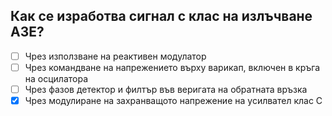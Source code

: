 ## Как се изработва сигнал с клас на излъчване A3E?

<!-- Верният отговор е отбелязан с [X] -->

- [ ] Чрез използване на реактивен модулатор
- [ ] Чрез командване на напрежението върху варикап, включен в кръга на осцилатора
- [ ] Чрез фазов детектор и филтър във веригата на обратната връзка
- [X] Чрез модулиране на захранващото напрежение на усилвател клас С
